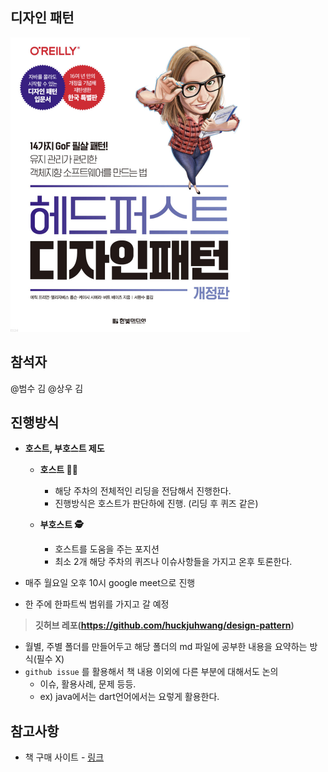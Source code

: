 
## 디자인 패턴
<img width="383" alt="image" src="../image/헤드퍼스트.png">

## 참석자
@범수 김 @상우 김

## 진행방식
- **호스트, 부호스트 제도**
    - **호스트 👮‍♂️**
        - 해당 주차의 전체적인 리딩을 전담해서 진행한다.
        - 진행방식은 호스트가 판단하에 진행. (리딩 후 퀴즈 같은)

    - **부호스트 🕵️**
        - 호스트를 도움을 주는 포지션
        - 최소 2개 해당 주차의 퀴즈나 이슈사항들을 가지고 온후 토론한다.

- 매주 월요일 오후 10시 google meet으로 진행
- 한 주에 한파트씩 범위를 가지고 갈 예정

> **깃허브 레포(**https://github.com/huckjuhwang/design-pattern**)**
>
- 월별, 주별 폴더를 만들어두고 해당 폴더의 md 파일에 공부한 내용을 요약하는 방식(필수 X)
- `github issue` 를 활용해서 책 내용 이외에 다른 부분에 대해서도 논의
    - 이슈, 활용사례, 문제 등등.
    - ex) java에서는 dart언어에서는 요렇게 활용한다.

## 참고사항

- 책 구매 사이트 - [링크](https://www.yes24.com/Product/Goods/108192370)

